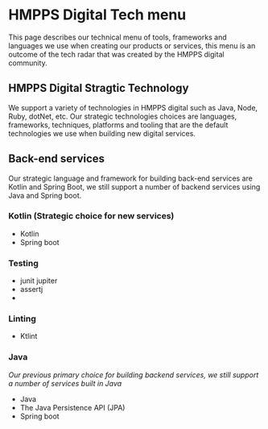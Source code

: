 # HMPPS Digital Tech menu

This page describes our technical menu of tools, frameworks and languages we use when creating our products or services, this menu is an outcome of the tech radar that was created by the HMPPS digital community. 

## HMPPS Digital Stragtic Technology

We support a variety of technologies in HMPPS digital such as Java, Node, Ruby, dotNet, etc. Our strategic technologies choices are languages, frameworks, techniques, platforms and tooling that are the default technologies we use when building new digital services.

## Back-end services
Our strategic language and framework for building back-end services are Kotlin and Spring Boot, we still support a number of backend services using Java and Spring boot.

### Kotlin (Strategic choice for new services) 

- Kotlin
- Spring boot
 
### Testing

- junit jupiter
- assertj 
- 
### Linting

- Ktlint
  
### Java 
*Our previous primary choice for building backend services, we still support a number of services built in Java*
- Java
- The Java Persistence API (JPA)
- Spring boot

